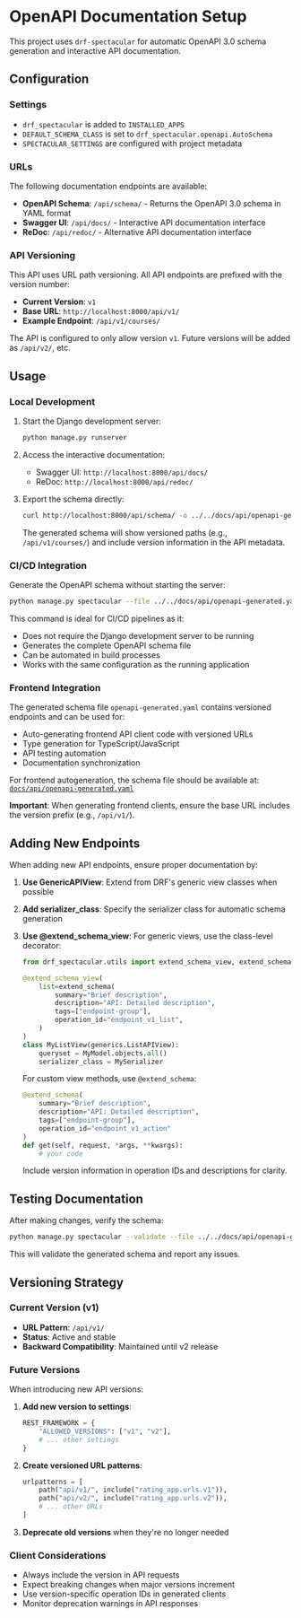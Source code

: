 # OpenAPI Documentation Setup

This project uses `drf-spectacular` for automatic OpenAPI 3.0 schema generation and interactive API documentation.

## Configuration

### Settings

- `drf_spectacular` is added to `INSTALLED_APPS`
- `DEFAULT_SCHEMA_CLASS` is set to `drf_spectacular.openapi.AutoSchema`
- `SPECTACULAR_SETTINGS` are configured with project metadata

### URLs

The following documentation endpoints are available:

- **OpenAPI Schema**: `/api/schema/` - Returns the OpenAPI 3.0 schema in YAML format
- **Swagger UI**: `/api/docs/` - Interactive API documentation interface
- **ReDoc**: `/api/redoc/` - Alternative API documentation interface

### API Versioning

This API uses URL path versioning. All API endpoints are prefixed with the version number:

- **Current Version**: `v1`
- **Base URL**: `http://localhost:8000/api/v1/`
- **Example Endpoint**: `/api/v1/courses/`

The API is configured to only allow version `v1`. Future versions will be added as `/api/v2/`, etc.

## Usage

### Local Development

1. Start the Django development server:

   ```bash
   python manage.py runserver
   ```

2. Access the interactive documentation:
   - Swagger UI: `http://localhost:8000/api/docs/`
   - ReDoc: `http://localhost:8000/api/redoc/`

3. Export the schema directly:

   ```bash
   curl http://localhost:8000/api/schema/ -o ../../docs/api/openapi-generated.yaml
   ```

   The generated schema will show versioned paths (e.g., `/api/v1/courses/`) and include version information in the API metadata.

### CI/CD Integration

Generate the OpenAPI schema without starting the server:

```bash
python manage.py spectacular --file ../../docs/api/openapi-generated.yaml
```

This command is ideal for CI/CD pipelines as it:

- Does not require the Django development server to be running
- Generates the complete OpenAPI schema file
- Can be automated in build processes
- Works with the same configuration as the running application

### Frontend Integration

The generated schema file `openapi-generated.yaml` contains versioned endpoints and can be used for:

- Auto-generating frontend API client code with versioned URLs
- Type generation for TypeScript/JavaScript
- API testing automation
- Documentation synchronization

For frontend autogeneration, the schema file should be available at: [`docs/api/openapi-generated.yaml`](./openapi-generated.yaml)

**Important**: When generating frontend clients, ensure the base URL includes the version prefix (e.g., `/api/v1/`).

## Adding New Endpoints

When adding new API endpoints, ensure proper documentation by:

1. **Use GenericAPIView**: Extend from DRF's generic view classes when possible
2. **Add serializer_class**: Specify the serializer class for automatic schema generation
3. **Use @extend_schema_view**: For generic views, use the class-level decorator:

   ```python
   from drf_spectacular.utils import extend_schema_view, extend_schema

   @extend_schema_view(
       list=extend_schema(
           summary="Brief description",
           description="API: Detailed description",
           tags=["endpoint-group"],
           operation_id="endpoint_v1_list",
       )
   )
   class MyListView(generics.ListAPIView):
       queryset = MyModel.objects.all()
       serializer_class = MySerializer
   ```

   For custom view methods, use `@extend_schema`:

   ```python
   @extend_schema(
       summary="Brief description",
       description="API: Detailed description",
       tags=["endpoint-group"],
       operation_id="endpoint_v1_action"
   )
   def get(self, request, *args, **kwargs):
       # your code
   ```

   Include version information in operation IDs and descriptions for clarity.

## Testing Documentation

After making changes, verify the schema:

```bash
python manage.py spectacular --validate --file ../../docs/api/openapi-generated.yaml
```

This will validate the generated schema and report any issues.

## Versioning Strategy

### Current Version (v1)

- **URL Pattern**: `/api/v1/`
- **Status**: Active and stable
- **Backward Compatibility**: Maintained until v2 release

### Future Versions

When introducing new API versions:

1. **Add new version to settings**:

   ```python
   REST_FRAMEWORK = {
       "ALLOWED_VERSIONS": ["v1", "v2"],
       # ... other settings
   }
   ```

2. **Create versioned URL patterns**:

   ```python
   urlpatterns = [
       path("api/v1/", include("rating_app.urls.v1")),
       path("api/v2/", include("rating_app.urls.v2")),
       # ... other URLs
   ]
   ```

3. **Deprecate old versions** when they're no longer needed

### Client Considerations

- Always include the version in API requests
- Expect breaking changes when major versions increment
- Use version-specific operation IDs in generated clients
- Monitor deprecation warnings in API responses
